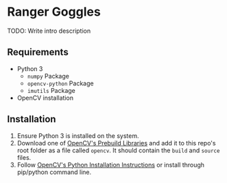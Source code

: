 # Ranger Goggles
TODO: Write intro description

## Requirements
* Python 3
    * `numpy` Package
    * `opencv-python` Package
    * `imutils` Package
* OpenCV installation

## Installation
1. Ensure Python 3 is installed on the system.
1. Download one of [OpenCV's Prebuild Libraries](https://docs.opencv.org/4.1.0/df/d65/tutorial_table_of_content_introduction.html) and add it to this repo's root folder as a file called `opencv`. It should contain the `build` and `source` files.
1. Follow [OpenCV's Python Installation Instructions](https://docs.opencv.org/4.1.0/da/df6/tutorial_py_table_of_contents_setup.html) or install through pip/python command line.